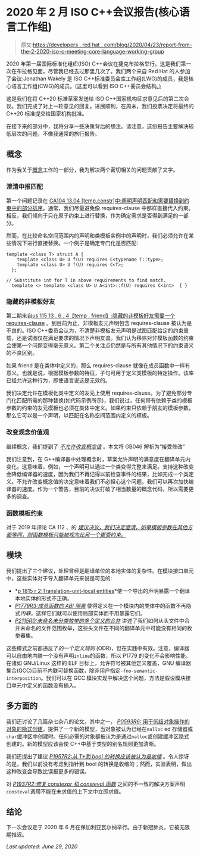 # 2020 年 2 月 ISO C++会议报告(核心语言工作组)

> 原文:[https://developers . red hat . com/blog/2020/04/23/report-from-the-2-2020-iso-c-meeting-core-language-working-group](https://developers.redhat.com/blog/2020/04/23/report-from-the-february-2020-iso-c-meeting-core-language-working-group)

2020 年第一届国际标准化组织(ISO) C++会议在捷克布拉格举行。这是我们第一次在布拉格见面，尽管我已经去过那里几次了。我们两个来自 Red Hat 的人参加了会议:Jonathan Wakely 是 ISO C++标准委员会库工作组(LWG)的成员，我是核心语言工作组(CWG)的成员。(这里可以看到 ISO C++委员会结构[。)](https://isocpp.org/std/the-committee)

这是我们在将 C++20 标准草案发送给 ISO C++国家机构征求意见后的第二次会议。我们完成了对上一轮意见的回复。进展顺利，在周末，我们投票决定将最终的 C++20 标准提交给国家机构批准。

在接下来的部分中，我将分享一些决策背后的想法。请注意，这份报告主要解决较低层次的问题，不像我通常的旅行报告。

## 概念

作为我关于[概念](https://en.cppreference.com/w/cpp/language/constraints)工作的一部分，我为解决两个密切相关的问题贡献了文字。

### 澄清申报匹配

第一个问题记录在 [CA104 13.04 [temp.constr]中:阐明声明匹配和需要替换到约束中的部分排序](https://github.com/cplusplus/nbballot/issues/103)。通常，我们尽量避免像 requires-clause 中那样直接代入约束。相反，我们倾向于只在原子约束上进行替换，作为确定需求是否得到满足的一部分。

然而，在比较命名空间范围内的声明和类模板实例中的声明时，我们必须允许在某些情况下进行直接替换。一个例子是确定专门化是否匹配:

```
template <class T> struct A {
    template <class U> U f(U) requires C<typename T::type>;
    template <class U> U f(U) requires C<T>;
  };

// Substitute int for T in above requirements to find match.
  template <> template <class U> U A<int>::f(U) requires C<int>  { }

```

### 隐藏的非模板好友

第二期来自[us 115 13 . 6 . 4【temp . friend】:隐藏的非模板好友需要一个 requires-clause](https://github.com/cplusplus/nbballot/issues/114) 。到目前为止，非模板友元声明包含 requires-clause 被认为是不良的。ISO C++委员会认为，不清楚非模板友元声明是试图匹配给定的约束重载，还是试图仅在满足要求的情况下声明友谊。我们认为移除对非模板函数的约束会使第一个问题变得毫无意义。第二个关注点仍然是与所有其他情况下的约束语义的不良区别。

如果 friend 是在类体中定义的，那么 requires-clause 就像在成员函数中一样有意义。也就是说，根据模板参数的特征，子句可用于定义类模板的特定操作。该库已经允许这种行为，即使语言说这是无效的。

我们决定允许在模板化类中定义的友元上使用 requires-clause。为了避免部分专门化匹配所需的那种替换(如代码示例所示)，我们说过，任何带有依赖于类的模板参数的约束的友元模板也必须在类体中定义。如果约束只依赖于朋友的模板参数，那么它可以是一个声明，以匹配在名称空间范围内定义的模板。

### 改变观念价值观

继续概念，我们提到了 *[不允许改变概念值](http://www.open-std.org/jtc1/sc22/wg21/docs/papers/2020/p2104r0.html)* 。本文将 GB046 解析为“接受修改”

我们注意到，在 G++编译器中处理概念时，草案允许声明的满意度在翻译单元内变化。这意味着，例如，一个声明可以通过一个类变得完整来满足。支持这种改变会降低编译器的速度，因为我们不再记得以前检查事件的结果，比如完成一个类定义。不允许改变概念值的决定意味着我们不必担心这个问题，我们可以再次加快编译器的速度。作为一个警告，目前的决议打破了相当数量的概念代码，所以需要更多的调查。

### 函数模板约束

对于 2019 年评论 CA 112 、的 *[建议决议，我们决定澄清，如果模板参数在其他方面等同，则函数模板只能被视为比另一个更受约束。](http://www.open-std.org/jtc1/sc22/wg21/docs/papers/2020/p2113r0.html)*

## 模块

我们提出了三个建议，处理曾经是翻译单位的本地实体的复杂性。在模块接口单元中，这些实体对于导入翻译单元来说是可见的:

*   *[p 1815 r 2:Translation-unit-local entities](http://wg21.link/p1815r2)*使一个导出的声明暴露一个翻译本地实体的形式不正确。
*   *[P1779R3:成员函数的 ABI 隔离](http://wg21.link/p1779r3)* 使得定义在一个模块内的类体中的函数不再隐式*内联*，这样它们就可以使用局部实体而不用暴露它们。
*   [*P2115R0:未命名未分类枚举的多个定义的合并*](http://wg21.link/p2115r0) 讲述了我们如何从头文件中合并未命名的文件范围枚举，这些头文件在不同的翻译单元中可能没有相同的枚举器集。

这些模式之前都违反了*的一个定义规则* (ODR)，但在实践中有效。注意，编译器可以自由地内联一个没有声明`inline`的函数，所以 P1779 的变化不会影响性能。在诸如 GNU/Linux 这样的 ELF 目标上，允许符号被其他定义覆盖，GNU 编译器集合(GCC)目前不内联可替换函数，除非用户指定`-fno-semantic-interposition`。我们可以在 GCC 模块实现中解决这个问题，方法是假设模块接口单元中定义的函数没有插入。

## 多方面的

我们还讨论了几篇杂七杂八的论文。其中之一， [*P0593R6:* 用于低级对象操作的对象的隐式创建](http://wg21.link/p0593r6)，提供了一个新的模型，当对象被认为已经在`malloc` ed 存储器或`char`缓冲区中创建时。任何必需的对象都被认为是通过`malloc`或创建缓冲区隐式创建的。新的模型应该会使 C++中基于类型的别名规则更加清晰。

我们还提出了建议 *[P1957R2:从 T*到 bool 的转换应该被认为是收缩](http://wg21.link/p1957r2)* 。令人惊讶的是，我们以前没有考虑到指针到 bool 的转换是收缩的；然而，实验表明，做出这种改变会导致比误报更多的错误。

对 *[P1937R2:修复 constexpr 和 consteval 函数](http://wg21.link/p1937r2)* 之间的不一致的解决方案声明`consteval`调用不能在未求值的上下文中立即求值。

## 结论

下一次会议定于 2020 年 6 月在保加利亚瓦尔纳举行。由于新冠肺炎，它被无限期推迟。

*Last updated: June 29, 2020*